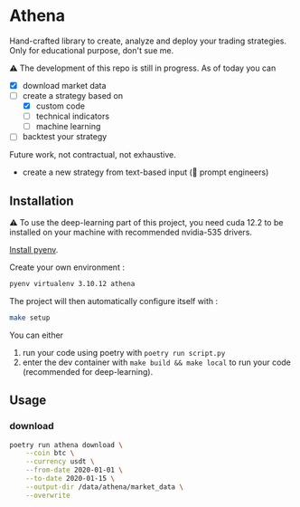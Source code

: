 # Athena

Hand-crafted library to create, analyze and deploy your trading strategies.
Only for educational purpose, don't sue me.

:warning: The development of this repo is still in progress. As of today you can
 - [x] download market data
 - [ ] create a strategy based on
     - [x] custom code
     - [ ] technical indicators
     - [ ] machine learning
 - [ ] backtest your strategy

Future work, not contractual, not exhaustive.
* create a new strategy from text-based input (👋 prompt engineers)


## Installation

:warning:
To use the deep-learning part of this project,
you need cuda 12.2 to be installed on your machine with recommended nvidia-535 drivers.

[Install pyenv](https://github.com/pyenv/pyenv-installer).

Create your own environment :

```bash
pyenv virtualenv 3.10.12 athena
```

The project will then automatically configure itself with :

```bash
make setup
```

You can either

1. run your code using poetry with `poetry run script.py`
2. enter the dev container with `make build && make local` to run your code (recommended for deep-learning).


## Usage

### download


```bash
poetry run athena download \
    --coin btc \
    --currency usdt \
    --from-date 2020-01-01 \
    --to-date 2020-01-15 \
    --output-dir /data/athena/market_data \
    --overwrite
```
